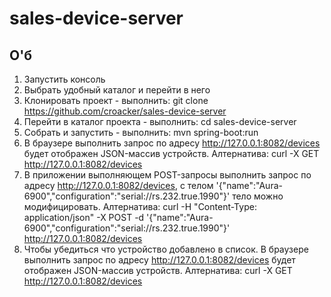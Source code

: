 # sales-device-server
## О'б
1. Запустить консоль
2. Выбрать удобный каталог и перейти в него
3. Клонировать проект - выполнить: git clone https://github.com/croacker/sales-device-server
4. Перейти в каталог проекта - выполнить: cd sales-device-server
5. Собрать и запустить - выполнить: mvn spring-boot:run
6. В браузере выполнить запрос по адресу http://127.0.0.1:8082/devices
будет отображен JSON-массив устройств.
Алтернатива: curl -X GET http://127.0.0.1:8082/devices
7. В приложении выполняющем POST-запросы выполнить запрос по адресу http://127.0.0.1:8082/devices, с телом '{"name":"Aura-6900","configuration":"serial://rs.232.true.1990"}' 
тело можно модифицировать.
Алтернатива: curl -H "Content-Type: application/json" -X POST -d '{"name":"Aura-6900","configuration":"serial://rs.232.true.1990"}' http://127.0.0.1:8082/devices
8. Чтобы убедиться что устройство добавлено в список.
В браузере выполнить запрос по адресу http://127.0.0.1:8082/devices будет отображен JSON-массив устройств.
Алтернатива: curl -X GET http://127.0.0.1:8082/devices
